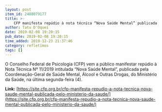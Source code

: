```yaml
---
layout: post
item_id: 2488079177
title: >-
    CFP manifesta repúdio à nota técnica “Nova Saúde Mental” publicada pelo Ministério da Saúde
author: Tatu D'Oquei
date: 2019-02-08 19:20:15
pub_date: 2019-02-08 19:20:15
time_added: 2019-12-23 21:37:46
category: refletimos
tags: []
---
```


O Conselho Federal de Psicologia (CFP) vem a público manifestar repúdio à Nota Técnica Nº 11/2019 intitulada “Nova Saúde Mental”, publicada pela Coordenação-Geral de Saúde Mental, Álcool e Outras Drogas, do Ministério da Saúde, na última segunda-feira (4).

**Link:** [https://site.cfp.org.br/cfp-manifesta-repudio-a-nota-tecnica-nova-saude-mental-publicada-pelo-ministerio-da-saude/](https://site.cfp.org.br/cfp-manifesta-repudio-a-nota-tecnica-nova-saude-mental-publicada-pelo-ministerio-da-saude/)

